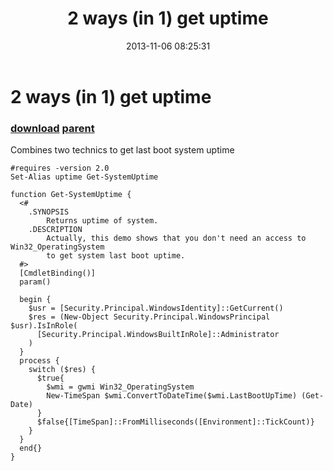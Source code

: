 ﻿---
pid:            4586
parent:         4585
children:       
poster:         greg zakharov
title:          2 ways (in 1) get uptime
date:           2013-11-06 08:25:31
description:    Combines two technics to get last boot system uptime
format:         posh
---

# 2 ways (in 1) get uptime

### [download](4586.ps1) [parent](4585.md) 

Combines two technics to get last boot system uptime

```posh
#requires -version 2.0
Set-Alias uptime Get-SystemUptime

function Get-SystemUptime {
  <#
    .SYNOPSIS
        Returns uptime of system.
    .DESCRIPTION
        Actually, this demo shows that you don't need an access to Win32_OperatingSystem
        to get system last boot uptime.
  #>
  [CmdletBinding()]
  param()
  
  begin {
    $usr = [Security.Principal.WindowsIdentity]::GetCurrent()
    $res = (New-Object Security.Principal.WindowsPrincipal $usr).IsInRole(
      [Security.Principal.WindowsBuiltInRole]::Administrator
    )
  }
  process {
    switch ($res) {
      $true{
        $wmi = gwmi Win32_OperatingSystem
        New-TimeSpan $wmi.ConvertToDateTime($wmi.LastBootUpTime) (Get-Date)
      }
      $false{[TimeSpan]::FromMilliseconds([Environment]::TickCount)}
    }
  }
  end{}
}
```
